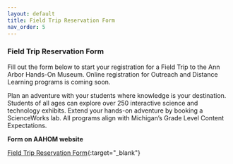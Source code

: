 ```yaml
---
layout: default
title: Field Trip Reservation Form
nav_order: 5
---
```


### Field Trip Reservation Form


Fill out the form below to start your registration for a Field Trip to the Ann Arbor Hands-On Museum. Online registration for Outreach and Distance Learning programs is coming soon.

Plan an adventure with your students where knowledge is your destination. Students of all ages can explore over 250 interactive science and technology exhibits. Extend your hands-on adventure by booking a ScienceWorks lab. All programs align with Michigan’s Grade Level Content Expectations.

**Form on AAHOM website**

[Field Trip Reservation Form](https://www.aahom.org/form/field-trip-reservation-form){:target="_blank"}